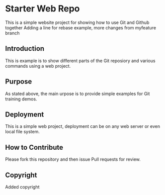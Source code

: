 # Starter Web Repo

This is a simple website project for showing how to use Git and Github together
Adding a line for rebase example, more changes from myfeature branch

## Introduction

This is example is to show different parts of the Git reposiory and various commands using a web project.

## Purpose

As stated above, the main urpose is to provide simple examples for Git training demos.

## Deployment

This is a simple web project, deployment can be on any web server or even local file system.

## How to Contribute

Please fork this repository and then issue Pull requests for review.

## Copyright

 Added copyright
